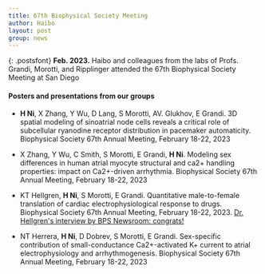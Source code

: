 ```yaml
---
title: 67th Biophysical Society Meeting
author: Haibo
layout: post
group: news
---
```


{: .postsfont}
**Feb. 2023.** Haibo and colleagues from the labs of Profs. Grandi, Morotti, and Ripplinger attended the 67th Biophysical Society Meeting at San Diego  

#### Posters and presentations from our groups

*	**H Ni**, X Zhang, Y Wu, D Lang, S Morotti, AV. Glukhov, E Grandi. 3D spatial modeling of sinoatrial node cells reveals a critical role of subcellular ryanodine receptor distribution in pacemaker automaticity. Biophysical Society 67th Annual Meeting, February 18-22, 2023  

*	X Zhang, Y Wu, C Smith, S Morotti, E Grandi, **H Ni**. Modeling sex differences in human atrial myocyte structural and ca2+ handling properties: impact on Ca2+-driven arrhythmia. Biophysical Society 67th Annual Meeting, February 18-22, 2023 


* KT Hellgren, **H Ni**, S Morotti, E Grandi. Quantitative male-to-female translation of cardiac electrophysiological response to drugs. Biophysical Society 67th Annual Meeting, February 18-22, 2023. [Dr. Hellgren's interview by BPS Newsroom: congrats!](https://www.biophysics.org/news-room?ArtMID=802&ArticleID=13404&preview=true)


* NT Herrera, **H Ni**, D Dobrev, S Morotti, E Grandi. Sex-specific contribution of small-conductance Ca2+-activated K+ current to atrial electrophysiology and arrhythmogenesis. Biophysical Society 67th Annual Meeting, February 18-22, 2023 